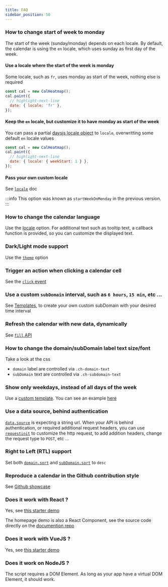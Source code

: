 ```yaml
---
title: FAQ
sidebar_position: 50
---
```


### How to change start of week to monday

The start of the week (sunday/monday) depends on each locale. By default,
the calendar is using the `en` locale, which uses sunday as first day of the week.

#### Use a locale where the start of the week is monday

Some locale, such as `fr`, uses monday as start of the week, nothing else is required

```js
const cal = new CalHeatmap();
cal.paint({
  // highlight-next-line
  date: { locale: 'fr' },
});
```

#### Keep the `en` locale, but customize it to have monday as start of the week

You can pass a partial [daysjs locale object](https://day.js.org/docs/en/customization/customization) to `locale`, overwritting some default `en` locale values

```js
const cal = new CalHeatmap();
cal.paint({
  // highlight-next-line
  date: { locale: { weekStart: 1 } },
});
```

#### Pass your own custom locale

See [`locale`](https://day.js.org/docs/en/customization/customization) doc

:::info
This option was known as `startWeekOnMonday` in the previous version.
:::

### How to change the calendar language

Use the [locale](options/date.md#locale) option. For additional text such as tooltip text, a callback
function is provided, so you can customize the displayed text.

### Dark/Light mode support

Use the [`theme`](options/theme.md) option

### Trigger an action when clicking a calendar cell

See the [`click` event](events.md#click)

### Use a custom `subDomain` interval, such as `6 hours`, `15 min`, etc ...

See [Templates](template.md), to create your own custom subDomain with your desired time interval

### Refresh the calendar with new data, dynamically

See [`fill` API](API/fill.md)

### How to change the domain/subDomain label text size/font

Take a look at the css

- `domain` label are controlled via `.ch-domain-text`
- `subDomain` text are controlled via `.ch-subdomain-text`

### Show only weekdays, instead of all days of the week

Use a [custom template](template.md). You can see an example [here](template.md#days-subdomain-with-all-days-on-the-same-row)

### Use a data source, behind authentication

[`data.source`](options/data.md#source) is expecting a string url. When your API is behind authentication,
or required additional request headers, you can use [`requestinit`](options/data.md#requestinit) to customize the http request,
to add addition headers, change the request type to `POST`, etc ...

### Right to Left (RTL) support

Set both [`domain.sort`](options/domain/index.md#sort) and [`subDomain.sort`](options/subDomain.md#sort) to `desc`

### Reproduce a calendar in the Github contribution style

See [Github showcase](showcase.md#github-profile-contribution-like)

### Does it work with React ?

Yes, see [this starter demo](https://github.com/wa0x6e/cal-heatmap-react-starter)

The homepage demo is also a React Component, see the source code directly on the [documention repo](https://github.com/wa0x6e/cal-heatmap-doc/blob/main/src/components/CalHeatmapComponent/index.tsx)

### Does it work with VueJS ?

Yes, see [this starter demo](https://github.com/wa0x6e/cal-heatmap-vue-starter)

### Does it work on NodeJS ?

The script requires a DOM Element. As long as your app have a virtual DOM Element, it should work.
